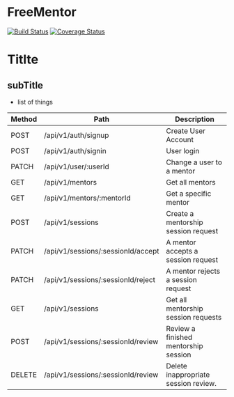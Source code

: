 # FreeMentor
[![Build Status](https://travis-ci.org/ruhimbazabertin/FreeMentor.svg?branch=develop)](https://travis-ci.org/ruhimbazabertin/FreeMentor)
[![Coverage Status](https://coveralls.io/repos/github/ruhimbazabertin/FreeMentor/badge.svg?branch=develop)](https://coveralls.io/github/ruhimbazabertin/FreeMentor?branch=develop)


# Titlte

## subTitle

* list of things


| Method      | Path                                                           | Description                          |
|-------------|----------------------------------------------------------------|--------------------------------------|
| POST        | /api/v1/auth/signup                                            | Create User Account                  |
| POST        | /api/v1/auth/signin                                            | User login                           |
| PATCH       | /api/v1/user/:userId                                           | Change a user to a mentor            |
| GET         | /api/v1/mentors                                                | Get all mentors                      |
| GET         | /api/v1/mentors/:mentorId                                      | Get a specific mentor                |
| POST        | /api/v1/sessions                                               | Create a mentorship session request  |
| PATCH       | /api/v1/sessions/:sessionId/accept                             | A mentor accepts a session request   |
| PATCH       | /api/v1/sessions/:sessionId/reject                             | A mentor rejects a session request   |
| GET         | /api/v1/sessions                                               | Get all mentorship session requests  |
| POST        | /api/v1/sessions/:sessionId/review                             | Review a finished mentorship session |
| DELETE      | /api/v1/sessions/:sessionId/review                             | Delete inappropriate session review. |
